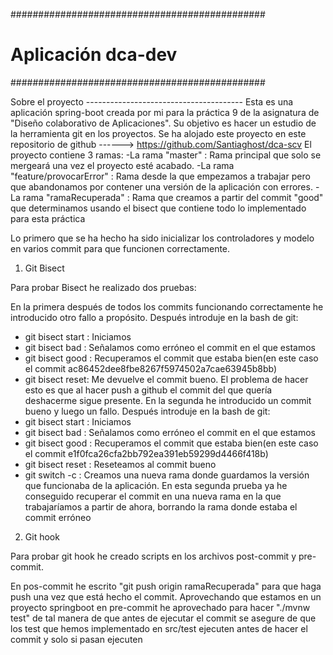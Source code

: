 ##############################################
# Aplicación dca-dev			     #
##############################################

Sobre el proyecto ---------------------------------------
Esta es una aplicación spring-boot creada por mi para la práctica 9 de la asignatura de "Diseño colaborativo de Aplicaciones".
Su objetivo es hacer un estudio de la herramienta git en los proyectos.
Se ha alojado este proyecto en este repositorio de github ------> https://github.com/Santiaghost/dca-scv
El proyecto contiene 3 ramas:
-La rama "master" : Rama principal que solo se mergeará una vez el proyecto esté acabado.
-La rama "feature/provocarError" : Rama desde la que empezamos a trabajar pero que abandonamos por contener una versión
de la aplicación con errores.
-La rama "ramaRecuperada" : Rama que creamos a partir del commit "good" que determinamos usando el bisect que contiene todo
lo implementado para esta práctica

Lo primero que se ha hecho ha sido inicializar los controladores y modelo en varios commit para que funcionen correctamente.

1) Git Bisect

Para probar Bisect he realizado dos pruebas:

En la primera después de todos los commits funcionando correctamente he introducido otro fallo a propósito.
Después introduje en la bash de git:
- git bisect start : Iniciamos
- git bisect bad : Señalamos como erróneo el commit en el que estamos
- git bisect good <commit> : Recuperamos el commit que estaba bien(en este caso el commit ac86452dee8fbe8267f5974502a7cae63945b8bb)
- git bisect reset: Me devuelve el commit bueno.
El problema de hacer esto es que al hacer push a github el commit del que quería deshacerme sigue presente.
En la segunda he introducido un commit bueno y luego un fallo.
Después introduje en la bash de git:
- git bisect start : Iniciamos
- git bisect bad : Señalamos como erróneo el commit en el que estamos
- git bisect good <commit> : Recuperamos el commit que estaba bien(en este caso el commit e1f0fca26cfa2bb792ea391eb59299d4466f418b)
- git bisect reset <commit> : Reseteamos al commit bueno
- git switch -c <rama> : Creamos una nueva rama donde guardamos la versión que funcionaba de la aplicación.
En esta segunda prueba ya he conseguido recuperar el commit en una nueva rama en la que trabajaríamos a partir de ahora, borrando la
rama donde estaba el commit erróneo

2) Git hook

Para probar git hook he creado scripts en los archivos post-commit y pre-commit.

En pos-commit he escrito "git push origin ramaRecuperada" para que haga push una vez que está hecho el commit. Aprovechando que
estamos en un proyecto springboot en pre-commit he aprovechado para hacer "./mvnw test" de tal manera de que antes de ejecutar el
commit se asegure de que los test que hemos implementado en src/test ejecuten antes de hacer el commit y solo si pasan ejecuten